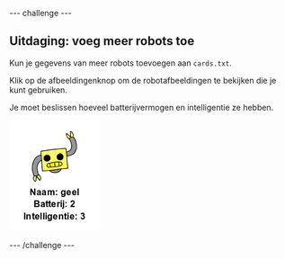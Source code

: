 --- challenge ---

## Uitdaging: voeg meer robots toe

Kun je gegevens van meer robots toevoegen aan `cards.txt`.

Klik op de afbeeldingenknop om de robotafbeeldingen te bekijken die je kunt gebruiken.

Je moet beslissen hoeveel batterijvermogen en intelligentie ze hebben.

![screenshot](images/robotrumps-yellow.png)

--- /challenge ---